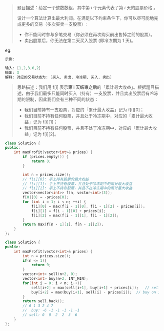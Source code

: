 > 题目描述：给定一个整数数组，其中第 *i* 个元素代表了第 *i* 天的股票价格 。
>
> 设计一个算法计算出最大利润。在满足以下约束条件下，你可以尽可能地完成更多的交易（多次买卖一支股票）:
>
> - 你不能同时参与多笔交易（你必须在再次购买前出售掉之前的股票）。
>- 卖出股票后，你无法在第二天买入股票 (即冷冻期为 1 天)。

eg:

```java
示例:

输入: [1,2,3,0,2]
输出: 3 
解释: 对应的交易状态为: [买入, 卖出, 冷冻期, 买入, 卖出]
```

> 思路描述：我们用 f[i] 表示**第 i 天结束之后**的「累计最大收益」。根据题目描述，由于我们最多只能同时买入（持有）一支股票，并且卖出股票后有冷冻期的限制，因此我们会有三种不同的状态：
>
> - 我们目前持有一支股票，对应的「累计最大收益」记为 f[i\][0]；
> - 我们目前不持有任何股票，并且处于冷冻期中，对应的「累计最大收益」记为 f[i\][1]；
> - 我们目前不持有任何股票，并且不处于冷冻期中，对应的「累计最大收益」记为 f[i\][2]。

```C++
class Solution {
public:
    int maxProfit(vector<int>& prices) {
        if (prices.empty()) {
            return 0;
        }

        int n = prices.size();
        // f[i][0]: 手上持有股票的最大收益
        // f[i][1]: 手上不持有股票，并且处于冷冻期中的累计最大收益
        // f[i][2]: 手上不持有股票，并且不在冷冻期中的累计最大收益
        vector<vector<int>> f(n, vector<int>(3));
        f[0][0] = -prices[0];
        for (int i = 1; i < n; ++i) {
            f[i][0] = max(f[i - 1][0], f[i - 1][2] - prices[i]);
            f[i][1] = f[i - 1][0] + prices[i];
            f[i][2] = max(f[i - 1][1], f[i - 1][2]);
        }
        return max(f[n - 1][1], f[n - 1][2]);
    }
};

```

>

```C++
class Solution {
public:
    int maxProfit(vector<int>& prices) {
        int n = prices.size();
        if(n <= 1){
            return 0;
        }
        vector<int> sell(n+2, 0);
        vector<int> buy(n+2, INT_MIN);
        for(int i = 0; i < n; i++){
            sell[i+2] = max(sell[i+1], buy[i+1] + prices[i]);   // sell on ith day
            buy[i+2] = max(buy[i+1], sell[i] - prices[i]);  // buy on ith day
        }
        return sell.back();
        // 6 1 3 2 4 7
        //  buy: -6 -1 -1 -1 -1 -1
        // sell: 0  0  2  2  3  6
    }
};
```

